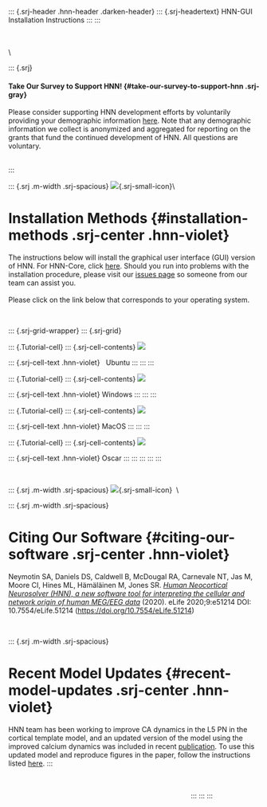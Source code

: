 ::: {.srj-header .hnn-header .darken-header}
::: {.srj-headertext}
HNN-GUI Installation Instructions
:::
:::

\
\
\

::: {.srj}
#### Take Our Survey to Support HNN! {#take-our-survey-to-support-hnn .srj-gray}

Please consider supporting HNN development efforts by voluntarily
providing your demographic information
[here](https://forms.gle/sj7t84ifvt7tugbE9). Note that any demographic
information we collect is anonymized and aggregated for reporting on the
grants that fund the continued development of HNN. All questions are
voluntary.

\
:::

::: {.srj .m-width .srj-spacious}
![](https://hnn.brown.edu/wp-content/uploads/2019/06/Gears.png){.srj-small-icon}\

# Installation Methods {#installation-methods .srj-center .hnn-violet}

The instructions below will install the graphical user interface (GUI)
version of HNN. For HNN-Core,
click [here](https://hnn.brown.edu/hnn-core/). Should you run into
problems with the installation procedure, please visit our [issues
page](https://github.com/jonescompneurolab/hnn/issues) so someone from
our team can assist you.\
\
Please click on the link below that corresponds to your operating
system.

 

::: {.srj-grid-wrapper}
::: {.srj-grid}
[](https://jonescompneurolab.github.io/hnn-tutorials/installation_instructions/linux/linux)

::: {.Tutorial-cell}
::: {.srj-cell-contents}
![](https://hnn.brown.edu/wp-content/uploads/2019/06/ubuntu-icon.png)

::: {.srj-cell-text .hnn-violet}
  Ubuntu
:::
:::
:::

[](https://jonescompneurolab.github.io/hnn-tutorials/installation_instructions/windows/windows)

::: {.Tutorial-cell}
::: {.srj-cell-contents}
![](https://hnn.brown.edu/wp-content/uploads/2019/06/windows-icon.png)

::: {.srj-cell-text .hnn-violet}
Windows
:::
:::
:::

[](https://jonescompneurolab.github.io/hnn-tutorials/installation_instructions/macos/macos)

::: {.Tutorial-cell}
::: {.srj-cell-contents}
![](https://hnn.brown.edu/wp-content/uploads/2019/06/apple-icon.png)

::: {.srj-cell-text .hnn-violet}
MacOS
:::
:::
:::

[](https://hnn.brown.edu/2745-2/)

::: {.Tutorial-cell}
::: {.srj-cell-contents}
![](https://hnn.brown.edu/wp-content/uploads/2019/06/ccv-icon.png)

::: {.srj-cell-text .hnn-violet}
Oscar
:::
:::
:::
:::
:::

 

::: {.srj .m-width .srj-spacious}
![](https://hnn.brown.edu/wp-content/uploads/2019/06/Gears.png){.srj-small-icon}
 \

::: {.srj .m-width .srj-spacious}
# Citing Our Software {#citing-our-software .srj-center .hnn-violet}

Neymotin SA, Daniels DS, Caldwell B, McDougal RA, Carnevale NT, Jas M,
Moore CI, Hines ML, Hämäläinen M, Jones SR. [*Human Neocortical
Neurosolver (HNN), a new software tool for interpreting the cellular and
network origin of human MEG/EEG
data*](https://doi.org/10.7554/eLife.51214) (2020). eLife 2020;9:e51214
DOI: 10.7554/eLife.51214 (https://doi.org/10.7554/eLife.51214)

 

::: {.srj .m-width .srj-spacious}
# Recent Model Updates {#recent-model-updates .srj-center .hnn-violet}

HNN team has been working to improve CA dynamics in the L5 PN in the
cortical template model, and an updated version of the model using the
improved calcium dynamics was included in recent
[publication](https://link.springer.com/article/10.1007/s10548-021-00838-0).
To use this updated model and reproduce figures in the paper, follow the
instructions listed [here](https://github.com/kohl-carmen/HNN-AEF).
:::

                                                                       
 \
\
                                                                       
                    
:::
:::
:::
